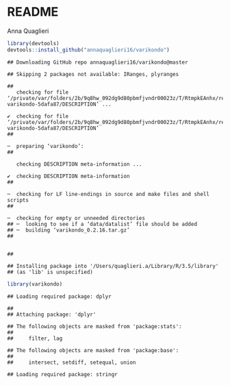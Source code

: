 README
================
Anna Quaglieri

``` r
library(devtools)
devtools::install_github("annaquaglieri16/varikondo")
```

    ## Downloading GitHub repo annaquaglieri16/varikondo@master

    ## Skipping 2 packages not available: IRanges, plyranges

    ##   
       checking for file ‘/private/var/folders/2b/9q8hw_092dg9d80pbmfjvndr00023z/T/RtmpkEAnhx/remotes1291e3c90c077/annaquaglieri16-varikondo-5dafa87/DESCRIPTION’ ...
      
    ✔  checking for file ‘/private/var/folders/2b/9q8hw_092dg9d80pbmfjvndr00023z/T/RtmpkEAnhx/remotes1291e3c90c077/annaquaglieri16-varikondo-5dafa87/DESCRIPTION’
    ## 
      
    ─  preparing ‘varikondo’:
    ## 
      
       checking DESCRIPTION meta-information ...
      
    ✔  checking DESCRIPTION meta-information
    ## 
      
    ─  checking for LF line-endings in source and make files and shell scripts
    ## 
      
    ─  checking for empty or unneeded directories
    ## ─  looking to see if a ‘data/datalist’ file should be added
    ## ─  building ‘varikondo_0.2.16.tar.gz’
    ## 
      
       
    ## 

    ## Installing package into '/Users/quaglieri.a/Library/R/3.5/library'
    ## (as 'lib' is unspecified)

``` r
library(varikondo)
```

    ## Loading required package: dplyr

    ## 
    ## Attaching package: 'dplyr'

    ## The following objects are masked from 'package:stats':
    ## 
    ##     filter, lag

    ## The following objects are masked from 'package:base':
    ## 
    ##     intersect, setdiff, setequal, union

    ## Loading required package: stringr
